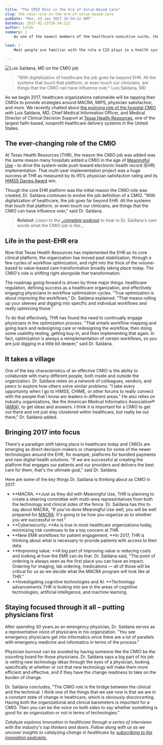 ```yaml
---
title: "The CMIO Role in the Era of Value-Based Care"
slug: the-cmio-role-in-the-era-of-value-based-care
pubDate: "Mon, 23 Jan 2017 16:54:22 GMT"
dateUnix: 2017-01-23T16:54:22Z
author: laleh
summary: |
    As one of the newest members of the healthcare executive suite, the Chief Medical Information/Informatics Officer (CMIO) has a complex job description that's evolving in parallel to the shift from volume-based to value-based care.

lead: |
    Most people are familiar with the role a CIO plays in a health system but the mention of a CMIO would likely elicit questioning looks or shoulder shrugs from many. As one of the newest members of the healthcare executive suite, the Chief Medical Information/Informatics Officer (CMIO) has a complex job description that's evolving in parallel to the shift from volume-based to value-based care.

---
```


![Luis Saldana, MD on the CMIO job][1]

> "With digitalization of healthcare the job goes far beyond EHR. All the systems that touch that platform, or even touch our clinicians, are things that the CMIO can have influence over." Luis Saldana, MD

As we begin 2017, healthcare organizations nationwide will be tapping their CMIOs to provide strategies around MACRA, MIPS, physician satisfaction, and more. We recently chatted about [the evolving role of the hospital CMIO][2] with Luis Saldana, MD, Chief Medical Information Officer, and Medical Director of Clinical Decision Support at [Texas Health Resources][3], one of the largest faith-based, nonprofit healthcare delivery systems in the United States.

## The ever-changing role of the CMIO 

At Texas Health Resources (THR), the reason the CMIO job was added was the same reason many hospitals added a CMIO in the age of [Meaningful Use][4] – to drive the system-wide push toward electronic health record (EHR) implementation. That multi-year implementation project was a huge success at THR as measured by its 95% physician satisfaction rating and its [HIMSS Davies Award][5] win.

Though the core EHR platform was the initial reason the CMIO role was created, Dr. Saldana continues to evolve the job definition of a CMIO. "With digitalization of healthcare, the job goes far beyond EHR. All the systems that touch that platform, or even touch our clinicians, are things that the CMIO can have influence over," said Dr. Saldana.

> _**Related:** Listen to the [__complete podcast_][2]_ to hear in Dr. Saldana's own words what the CMIO job is like._

## Life in the post-EHR era

Now that Texas Health Resources has implemented the EHR as its core clinical platform, the organization has moved past stabilization, through a few cycles of workflow optimization, and right into the thick of the volume-based to value-based care transformation broadly taking place today. The CMIO's role is shifting right alongside that transformation.

The roadmap going forward is driven by three major things: healthcare regulation, defining success as a healthcare organization, and effectively engaging physicians in workflow optimization cycles. "True optimization is about improving the workflows," Dr. Saldana explained. "That means rolling up your sleeves and digging into specific and individual workflows and really optimizing those."

To do that effectively, THR has found the need to continually engage physicians in the optimization process. "That entails workflow mapping and going back and redesigning care or redesigning the workflow, then doing some usability testing, getting buy-in, and then implementing that again. In fact, optimization is always a reimplementation of certain workflows, so you are just digging in a little bit deeper," said Dr. Saldana.

## It takes a village

One of the key characteristics of an effective CMIO is the ability to collaborate with many different people, both inside and outside the organization. Dr. Saldana relies on a network of colleagues, vendors, and peers to explore how others solve similar problems. "I take every opportunity when I go to HIMSS, CHIME, or other forums to really connect with the people that I know are leaders in different areas." He also relies on industry organizations, like the American Medical Informatics Association® ([AMIA][6]), to get ideas and answers. I think it is important for a CMIO to get out there and not just stay cloistered within healthcare, but really be out there," Dr. Saldana added.

## Bringing 2017 into focus

There's a paradigm shift taking place in healthcare today and CMIOs are emerging as direct decision-makers or champions for some of the newer technologies around the EHR, for example, platforms for bundled payments and new digital health solutions. "If we are successful at creating the platform that engages our patients and our providers and delivers the best care for them, that's the ultimate goal," said Dr. Saldana.

Here are some of the key things Dr. Saldana is thinking about as CMIO in 2017:

* **MACRA. **Just as they did with Meaningful Use, THR is planning to create a steering committee with multi-area representatives from both the technology and clinical sides of the fence. Dr. Saldana has this to say about MACRA, "If you've done Meaningful Use well, you will be well prepared for [MACRA][7]. It's going to be how you organize as to whether you are successful or not."
* **Cybersecurity. **As is true in most healthcare organizations today, minimizing risk continues to be a top concern at THR.
* **New EMR workflows for patient engagement. **In 2017, THR is thinking about what is necessary to provide patients with access to their data.
* **Improving value. **A big part of improving value is reducing costs and looking at how the EMR can do that. Dr. Saldana said, "The point of ordering is always seen as the first place you can have an impact. Ordering for imaging, lab ordering, medications — all of those will be critical for us as we decide what the MACRA program will look like at THR."
* **Investigating cognitive technologies and AI. **Technology advancements THR is looking into are in the areas of cognitive technologies, artificial intelligence, and machine learning.

## Staying focused through it all – putting physicians first

After spending 30 years as an emergency physician, Dr. Saldana serves as a representative voice of physicians in his organization. "You see emergency physicians get into informatics since there are a lot of parallels with emergency medicine and informatics in terms of the process."

Physician burnout can be avoided by having someone like the CMIO be the sounding board for those physicians. Dr. Saldana says a big part of his job is vetting new technology ideas through the eyes of a physician, looking specifically at whether or not that new technology will make them more efficient and effective, and if they have the change readiness to take on the burden of change.

Dr. Saldana concludes, "The CMIO role is the bridge between the clinical and the technical. I think one of the things that we see now is that we are in a constant state of change in healthcare, which is obviously disconcerting. Having both the organizational and clinical barometers is important for a CMIO. Then you can be the voice on both sides to say whether something is good for an organization or not in terms of technologies."

_Catalyze explores innovation in healthcare through a series of interviews with the industry's top thinkers and doers. Follow along with us as we uncover insights to catalyzing change in healthcare by [subscribing to the innovation podcasts.][8]_

[1]: https://images.contentful.com/189dvqdsjh46/1uRGikAC2wEEoeaKIoowmS/13ac0cb18cce8e18921447678dde6205/portrait-saldana.jpg?&f=face&r=400&fit=thumb&w=200 "Luis Saldana, MD on the CMIO job"
[2]: https://catalyze.io/innovation/luis-saldana
[3]: https://www.texashealth.org/Pages/Home.aspx
[4]: http://content.catalyze.io/blog/2014-predictions-meaningful-use-continues-to-challenge-it-departments
[5]: http://www.himss.org/texas-health-resources-davies-enterpriseorganizational-award
[6]: https://www.amia.org/
[7]: https://catalyze.io/learn/macra-and-mips-explanation
[8]: https://catalyze.io/innovation
